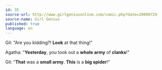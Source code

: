 ```yaml
---
id: 35
source-url: http://www.girlgeniusonline.com/comic.php?date=20090729
source-name: Girl Genius
published: true
language: en
---
```

Gil: "Are you kidding?! **Look** at that thing!"

Agatha: "**Yesterday**, you took out a **whole army** of **clanks**!"

Gil: "**That** was a **small army**. **This** is a **big spider**!"
